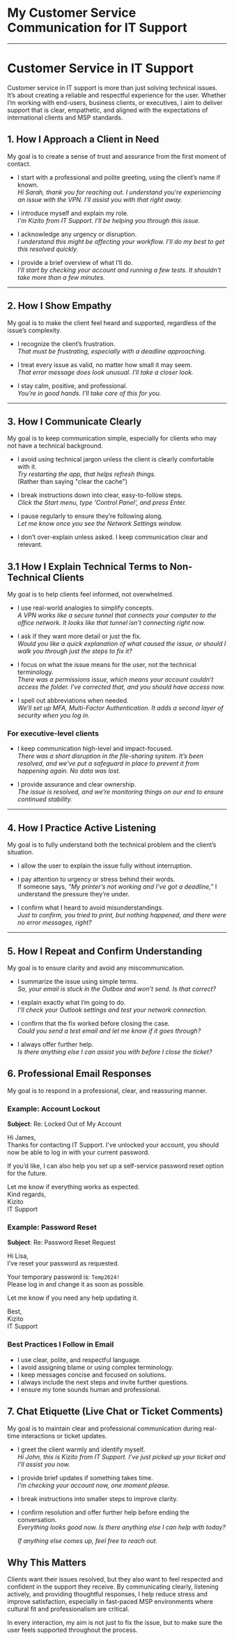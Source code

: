 # My Customer Service Communication for IT Support

---
# Customer Service in IT Support

Customer service in IT support is more than just solving technical issues. It’s about creating a reliable and respectful experience for the user. Whether I’m working with end-users, business clients, or executives, I aim to deliver support that is clear, empathetic, and aligned with the expectations of international clients and MSP standards.

## 1. How I Approach a Client in Need

My goal is to create a sense of trust and assurance from the first moment of contact.

- I start with a professional and polite greeting, using the client’s name if known.  
  *Hi Sarah, thank you for reaching out. I understand you're experiencing an issue with the VPN. I’ll assist you with that right away.*

- I introduce myself and explain my role.  
  *I'm Kizito from IT Support. I'll be helping you through this issue.*

- I acknowledge any urgency or disruption.  
  *I understand this might be affecting your workflow. I'll do my best to get this resolved quickly.*

- I provide a brief overview of what I’ll do.  
  *I'll start by checking your account and running a few tests. It shouldn't take more than a few minutes.*
---
## 2. How I Show Empathy

My goal is to make the client feel heard and supported, regardless of the issue’s complexity.

- I recognize the client’s frustration.  
  *That must be frustrating, especially with a deadline approaching.*

- I treat every issue as valid, no matter how small it may seem.  
  *That error message does look unusual. I’ll take a closer look.*

- I stay calm, positive, and professional.  
  *You’re in good hands. I’ll take care of this for you.*
---
## 3. How I Communicate Clearly

My goal is to keep communication simple, especially for clients who may not have a technical background.

- I avoid using technical jargon unless the client is clearly comfortable with it.  
  *Try restarting the app, that helps refresh things.*  
  (Rather than saying "clear the cache")

- I break instructions down into clear, easy-to-follow steps.  
  *Click the Start menu, type 'Control Panel', and press Enter.*

- I pause regularly to ensure they’re following along.  
  *Let me know once you see the Network Settings window.*

- I don’t over-explain unless asked. I keep communication clear and relevant.

## 3.1 How I Explain Technical Terms to Non-Technical Clients

My goal is to help clients feel informed, not overwhelmed.

- I use real-world analogies to simplify concepts.  
  *A VPN works like a secure tunnel that connects your computer to the office network. It looks like that tunnel isn’t connecting right now.*

- I ask if they want more detail or just the fix.  
  *Would you like a quick explanation of what caused the issue, or should I walk you through just the steps to fix it?*

- I focus on what the issue means for the user, not the technical terminology.  
  *There was a permissions issue, which means your account couldn’t access the folder. I've corrected that, and you should have access now.*

- I spell out abbreviations when needed.  
  *We’ll set up MFA, Multi-Factor Authentication. It adds a second layer of security when you log in.*

### For executive-level clients

- I keep communication high-level and impact-focused.  
  *There was a short disruption in the file-sharing system. It’s been resolved, and we’ve put a safeguard in place to prevent it from happening again. No data was lost.*

- I provide assurance and clear ownership.  
  *The issue is resolved, and we’re monitoring things on our end to ensure continued stability.*
---
## 4. How I Practice Active Listening

My goal is to fully understand both the technical problem and the client’s situation.

- I allow the user to explain the issue fully without interruption.

- I pay attention to urgency or stress behind their words.  
  If someone says, *“My printer’s not working and I’ve got a deadline,”* I understand the pressure they’re under.

- I confirm what I heard to avoid misunderstandings.  
  *Just to confirm, you tried to print, but nothing happened, and there were no error messages, right?*
---
## 5. How I Repeat and Confirm Understanding

My goal is to ensure clarity and avoid any miscommunication.

- I summarize the issue using simple terms.  
  *So, your email is stuck in the Outbox and won’t send. Is that correct?*

- I explain exactly what I’m going to do.  
  *I’ll check your Outlook settings and test your network connection.*

- I confirm that the fix worked before closing the case.  
  *Could you send a test email and let me know if it goes through?*

- I always offer further help.  
  *Is there anything else I can assist you with before I close the ticket?*

## 6. Professional Email Responses

My goal is to respond in a professional, clear, and reassuring manner.

### Example: Account Lockout

**Subject**: Re: Locked Out of My Account

Hi James,  
Thanks for contacting IT Support. I've unlocked your account, you should now be able to log in with your current password.

If you’d like, I can also help you set up a self-service password reset option for the future.

Let me know if everything works as expected.  
Kind regards,  
Kizito  
IT Support

### Example: Password Reset

**Subject**: Re: Password Reset Request

Hi Lisa,  
I’ve reset your password as requested.

Your temporary password is: `Temp2024!`  
Please log in and change it as soon as possible.

Let me know if you need any help updating it.

Best,  
Kizito  
IT Support

### Best Practices I Follow in Email

- I use clear, polite, and respectful language.
- I avoid assigning blame or using complex terminology.
- I keep messages concise and focused on solutions.
- I always include the next steps and invite further questions.
- I ensure my tone sounds human and professional.

## 7. Chat Etiquette (Live Chat or Ticket Comments)

My goal is to maintain clear and professional communication during real-time interactions or ticket updates.

- I greet the client warmly and identify myself.  
  *Hi John, this is Kizito from IT Support. I’ve just picked up your ticket and I’ll assist you now.*

- I provide brief updates if something takes time.  
  *I’m checking your account now, one moment please.*

- I break instructions into smaller steps to improve clarity.

- I confirm resolution and offer further help before ending the conversation.  
  *Everything looks good now. Is there anything else I can help with today?*

  *If anything else comes up, feel free to reach out.*

## Why This Matters

Clients want their issues resolved, but they also want to feel respected and confident in the support they receive. By communicating clearly, listening actively, and providing thoughtful responses, I help reduce stress and improve satisfaction, especially in fast-paced MSP environments where cultural fit and professionalism are critical.

In every interaction, my aim is not just to fix the issue, but to make sure the user feels supported throughout the process.
